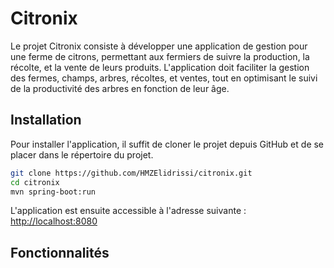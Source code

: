 # Citronix

Le projet Citronix consiste à développer une application de gestion pour une ferme de citrons, permettant aux fermiers de suivre la production, la récolte, et la vente de leurs produits. L'application doit faciliter la gestion des fermes, champs, arbres, récoltes, et ventes, tout en optimisant le suivi de la productivité des arbres en fonction de leur âge.

## Installation

Pour installer l'application, il suffit de cloner le projet depuis GitHub et de se placer dans le répertoire du projet.

```bash
git clone https://github.com/HMZElidrissi/citronix.git
cd citronix
mvn spring-boot:run
```

L'application est ensuite accessible à l'adresse suivante : [http://localhost:8080](http://localhost:8084)

## Fonctionnalités

